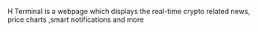 H Terminal is a webpage which displays the real-time crypto related news, price charts ,smart notifications and more
